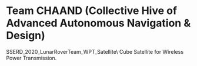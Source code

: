 # Team CHAAND (Collective Hive of Advanced Autonomous Navigation & Design)
SSERD_2020_LunarRoverTeam_WPT_Satellite\\
Cube Satellite for Wireless Power Transmission.
